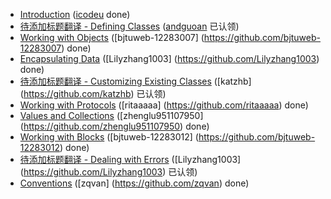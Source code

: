 - [Introduction](introduction.md) ([icodeu](https://github.com/icodeu) done)
- [待添加标题翻译 - Defining Classes](defining-classes.md) ([andguoan](https://github.com/andguoan) 已认领)
- [Working with Objects](working-with-objects.md) ([bjtuweb-12283007] (https://github.com/bjtuweb-12283007) done)
- [Encapsulating Data](encapsulating-data.md) ([Lilyzhang1003] (https://github.com/Lilyzhang1003) done)
- [待添加标题翻译 - Customizing Existing Classes](customizing-existing-classes.md) ([katzhb] (https://github.com/katzhb) 已认领)
- [Working with Protocols](working-with-protocols.md) ([ritaaaaa] (https://github.com/ritaaaaa) done)
- [Values and Collections](values-and-collections.md) ([zhenglu951107950] (https://github.com/zhenglu951107950) done)
- [Working with Blocks](working-with-blocks.md) ([bjtuweb-12283012] (https://github.com/bjtuweb-12283012) done)
- [待添加标题翻译 - Dealing with Errors](dealing-with-errors.md) ([Lilyzhang1003] (https://github.com/Lilyzhang1003) 已认领)
- [Conventions](conventions.md) ([zqvan] (https://github.com/zqvan) done)
 



